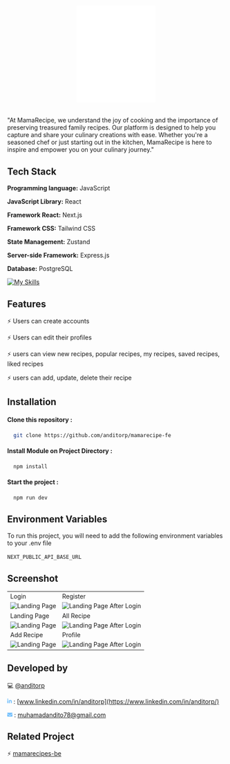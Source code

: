 <p align="center">
  <img src="./public/logo (2).png" alt="Logo">
</p>

##

"At MamaRecipe, we understand the joy of cooking and the importance of preserving treasured family recipes. Our platform is designed to help you capture and share your culinary creations with ease. Whether you're a seasoned chef or just starting out in the kitchen, MamaRecipe is here to inspire and empower you on your culinary journey."

## Tech Stack

**Programming language:** JavaScript

**JavaScript Library:** React

**Framework React:** Next.js

**Framework CSS:** Tailwind CSS

**State Management:** Zustand

**Server-side Framework:** Express.js

**Database:** PostgreSQL

[![My Skills](https://skillicons.dev/icons?i=js,react,next,tailwind,express,postgres,vercel)](https://skillicons.dev)

## Features

⚡ Users can create accounts

⚡ Users can edit their profiles

⚡ users can view new recipes, popular recipes, my recipes, saved recipes, liked recipes

⚡ users can add, update, delete their recipe

## Installation

#### Clone this repository :

```bash
  git clone https://github.com/anditorp/mamarecipe-fe
```

#### Install Module on Project Directory :

```bash
  npm install
```

#### Start the project :

```bash
  npm run dev
```

## Environment Variables

To run this project, you will need to add the following environment variables to your .env file

`NEXT_PUBLIC_API_BASE_URL`

## Screenshot

<p align="center" display=flex>

<table>
<tr>
    <td>Login</td>
    <td>Register</td>
  </tr>
 <tr>
    <td><image src="./public/login.png" alt="Landing Page" width=100%></td>
    <td><image src="./public/register.png" alt="Landing Page After Login" width=100%/></td>
  </tr>
<tr>
    <td>Landing Page</td>
    <td>All Recipe</td>
  </tr>
 <tr>
    <td><image src="./public/landing-page.png" alt="Landing Page" width=100%></td>
    <td><image src="./public/all-recipe.png" alt="Landing Page After Login" width=100%/></td>
  </tr>
<tr>
    <td>Add Recipe</td>
    <td>Profile</td>
  </tr>
 <tr>
    <td><image src="./public/add-recipe.png" alt="Landing Page" width=100%></td>
    <td><image src="./public/profile.png" alt="Landing Page After Login" width=100%/></td>
  </tr>
   
</table>  
</p>

## Developed by

💻 [@anditorp](https://github.com/anditorp)

<svg xmlns="http://www.w3.org/2000/svg" height="12" width="10.5" viewBox="0 0 448 512"><!--!Font Awesome Free 6.5.2 by @fontawesome - https://fontawesome.com License - https://fontawesome.com/license/free Copyright 2024 Fonticons, Inc.--><path fill="#74C0FC" d="M100.3 448H7.4V148.9h92.9zM53.8 108.1C24.1 108.1 0 83.5 0 53.8a53.8 53.8 0 0 1 107.6 0c0 29.7-24.1 54.3-53.8 54.3zM447.9 448h-92.7V302.4c0-34.7-.7-79.2-48.3-79.2-48.3 0-55.7 37.7-55.7 76.7V448h-92.8V148.9h89.1v40.8h1.3c12.4-23.5 42.7-48.3 87.9-48.3 94 0 111.3 61.9 111.3 142.3V448z"/></svg> : [www.linkedin.com/in/anditorp](https://www.linkedin.com/in/anditorp/)

<svg xmlns="http://www.w3.org/2000/svg" height="12" width="12" viewBox="0 0 512 512"><!--!Font Awesome Free 6.5.2 by @fontawesome - https://fontawesome.com License - https://fontawesome.com/license/free Copyright 2024 Fonticons, Inc.--><path fill="#74C0FC" d="M502.3 190.8c3.9-3.1 9.7-.2 9.7 4.7V400c0 26.5-21.5 48-48 48H48c-26.5 0-48-21.5-48-48V195.6c0-5 5.7-7.8 9.7-4.7 22.4 17.4 52.1 39.5 154.1 113.6 21.1 15.4 56.7 47.8 92.2 47.6 35.7 .3 72-32.8 92.3-47.6 102-74.1 131.6-96.3 154-113.7zM256 320c23.2 .4 56.6-29.2 73.4-41.4 132.7-96.3 142.8-104.7 173.4-128.7 5.8-4.5 9.2-11.5 9.2-18.9v-19c0-26.5-21.5-48-48-48H48C21.5 64 0 85.5 0 112v19c0 7.4 3.4 14.3 9.2 18.9 30.6 23.9 40.7 32.4 173.4 128.7 16.8 12.2 50.2 41.8 73.4 41.4z"/></svg> : muhamadandito78@gmail.com

## Related Project

⚡ [mamarecipes-be](https://github.com/anditorp)
